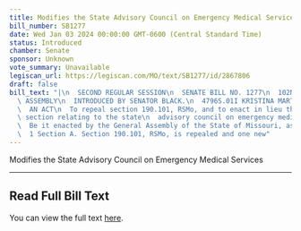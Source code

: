 ```yaml
---
title: Modifies the State Advisory Council on Emergency Medical Services
bill_number: SB1277
date: Wed Jan 03 2024 00:00:00 GMT-0600 (Central Standard Time)
status: Introduced
chamber: Senate
sponsor: Unknown
vote_summary: Unavailable
legiscan_url: https://legiscan.com/MO/text/SB1277/id/2867806
draft: false
bill_text: "|\n  SECOND REGULAR SESSION\n  SENATE BILL NO. 1277\n  102ND GENERA L\
  \ ASSEMBLY\n  INTRODUCED BY SENATOR BLACK.\n  4796S.01I KRISTINA MARTIN, Secretary\n\
  \  AN ACT\n  To repeal section 190.101, RSMo, and to enact in lieu thereof one new\
  \ section relating to the state\n  advisory council on emergency medical services.\n\
  \  Be it enacted by the General Assembly of the State of Missouri, as follows:\n\
  \  1 Section A. Section 190.101, RSMo, is repealed and one new"
---
```

Modifies the State Advisory Council on Emergency Medical Services

---

## Read Full Bill Text

You can view the full text [here](https://legiscan.com/MO/text/SB1277/id/2867806).
